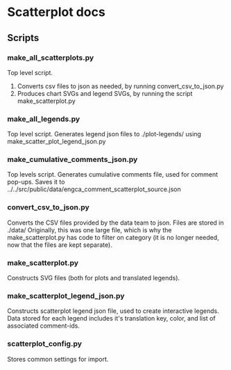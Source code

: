 # Scatterplot docs

## Scripts

### make_all_scatterplots.py
Top level script.
  1. Converts csv files to json as needed, by running convert_csv_to_json.py
  2. Produces chart SVGs and legend SVGs, by running the script make_scatterplot.py

### make_all_legends.py
Top level script.
Generates legend json files to ./plot-legends/ using make_scatter_plot_legend_json.py

### make_cumulative_comments_json.py
Top levels script.
Generates cumulative comments file, used for comment pop-ups.
Saves it to ../../src/public/data/engca_comment_scatterplot_source.json

### convert_csv_to_json.py
Converts the CSV files provided by the data team to json.
Files are stored in ./data/
Originally, this was one large file, which is why the make_scatterplot.py has code to filter on category (it is no longer needed, now that the files are kept separate).

### make_scatterplot.py
Constructs SVG files (both for plots and translated legends).

### make_scatterplot_legend_json.py
Constructs scatterplot legend json file, used to create interactive legends.  Data stored for each legend includes it's translation key, color, and list of associated comment-ids.

### scatterplot_config.py
Stores common settings for import.

